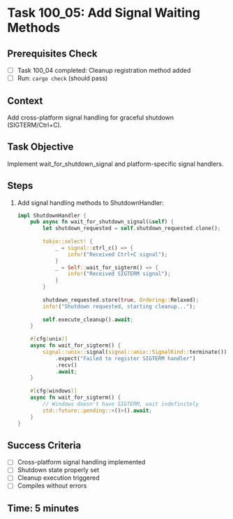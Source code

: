 # Task 100_05: Add Signal Waiting Methods

## Prerequisites Check
- [ ] Task 100_04 completed: Cleanup registration method added
- [ ] Run: `cargo check` (should pass)

## Context
Add cross-platform signal handling for graceful shutdown (SIGTERM/Ctrl+C).

## Task Objective
Implement wait_for_shutdown_signal and platform-specific signal handlers.

## Steps
1. Add signal handling methods to ShutdownHandler:
   ```rust
   impl ShutdownHandler {
       pub async fn wait_for_shutdown_signal(&self) {
           let shutdown_requested = self.shutdown_requested.clone();
           
           tokio::select! {
               _ = signal::ctrl_c() => {
                   info!("Received Ctrl+C signal");
               }
               _ = Self::wait_for_sigterm() => {
                   info!("Received SIGTERM signal");
               }
           }
           
           shutdown_requested.store(true, Ordering::Relaxed);
           info!("Shutdown requested, starting cleanup...");
           
           self.execute_cleanup().await;
       }
       
       #[cfg(unix)]
       async fn wait_for_sigterm() {
           signal::unix::signal(signal::unix::SignalKind::terminate())
               .expect("Failed to register SIGTERM handler")
               .recv()
               .await;
       }
       
       #[cfg(windows)]
       async fn wait_for_sigterm() {
           // Windows doesn't have SIGTERM, wait indefinitely
           std::future::pending::<()>().await;
       }
   }
   ```

## Success Criteria
- [ ] Cross-platform signal handling implemented
- [ ] Shutdown state properly set
- [ ] Cleanup execution triggered
- [ ] Compiles without errors

## Time: 5 minutes